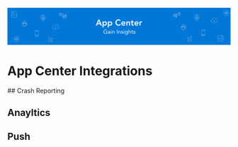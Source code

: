 ![Banner](Assets/Banner.png)

# App Center Integrations

## Crash Reporting

## Anayltics 

## Push 



